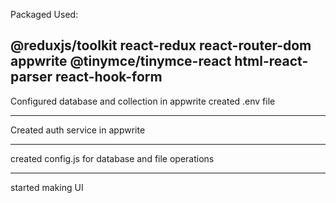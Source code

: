 Packaged Used:

@reduxjs/toolkit react-redux react-router-dom appwrite @tinymce/tinymce-react html-react-parser react-hook-form
-------------------------------------------------------

Configured database and collection in appwrite
created .env file

-------------------------------------------------------

Created auth service in appwrite


-------------------------------------------------------


created config.js for database and file operations


-------------------------------------------------------

started making UI